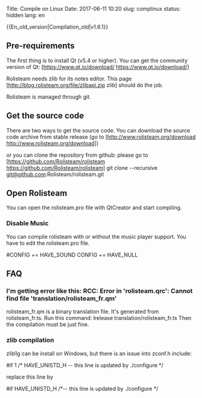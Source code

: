 Title: Compile on Linux
Date: 2017-06-11 10:20
slug: complinux
status: hidden
lang: en


{{En_old_version|Compilation_old|v1.6.1}}


## Pre-requirements
The first thing is to install Qt (v5.4 or higher).
You can get the community version of Qt: [https://www.qt.io/download/ https://www.qt.io/download/]

Rolisteam needs zlib for its notes editor. 
This page [http://blog.rolisteam.org/file/zlibapi.zip zlib] should do the job.


Rolisteam is managed through git. 
## Get the source code
There are two ways to get the source code. 
You can download the source code archive from stable release (go to [http://www.rolisteam.org/download http://www.rolisteam.org/download])

or you can clone the repository from github: please go to [https://github.com/Rolisteam/rolisteam https://github.com/Rolisteam/rolisteam]
  git clone --recursive git@github.com:Rolisteam/rolisteam.git

## Open Rolisteam
You can open the rolisteam.pro file with QtCreator and start compiling.

### Disable Music
You can compile rolisteam with or without the music player support.
You have to edit the rolisteam.pro file.

 #CONFIG += HAVE_SOUND
 CONFIG += HAVE_NULL



## FAQ

### I'm getting error like this: RCC: Error in 'rolisteam.qrc': Cannot find file 'translation/rolisteam_fr.qm'
rolisteam_fr.qm is a binary translation file. It's generated from rolisteam_fr.ts. 
Run this command: 
 lrelease translation/rolisteam_fr.ts
Then the compilation must be just fine.

### zlib compilation
zlib1g can be install on Windows, but there is an issue into zconf.h include:

 #if 1           /* HAVE_UNISTD_H -- this line is updated by ./configure */

replace this line by

 #if HAVE_UNISTD_H  /*-- this line is updated by ./configure */

